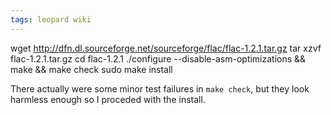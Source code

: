 ```yaml
---
tags: leopard wiki
---
```


wget http://dfn.dl.sourceforge.net/sourceforge/flac/flac-1.2.1.tar.gz tar xzvf flac-1.2.1.tar.gz cd flac-1.2.1 ./configure --disable-asm-optimizations && make && make check sudo make install

There actually were some minor test failures in `make check`, but they look harmless enough so I proceded with the install.
